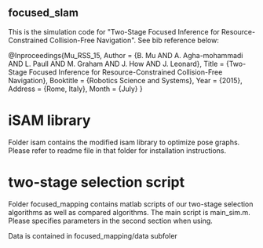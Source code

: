 ## focused_slam
This is the simulation code for "Two-Stage Focused Inference for Resource-Constrained Collision-Free Navigation". See bib reference below:

 @Inproceedings{Mu_RSS_15, 
  	Author    = {B. Mu AND A. Agha-mohammadi AND L. Paull AND M. Graham AND J. How AND J. Leonard}, 
	Title     = {Two-Stage Focused Inference for Resource-Constrained Collision-Free Navigation}, 
	Booktitle = {Robotics Science and Systems}, 
	Year      = {2015}, 
	Address   = {Rome, Italy}, 
	Month     = {July} 
}

# iSAM library
Folder isam contains the modified isam library to optimize pose graphs. Please refer to readme file in that folder for installation instructions.

# two-stage selection script
Folder focused_mapping contains matlab scripts of our two-stage selection algorithms as well as compared algorithms. The main script is main_sim.m.
Please specifies parameters in the second section when using.

Data is contained in focused_mapping/data subfoler
